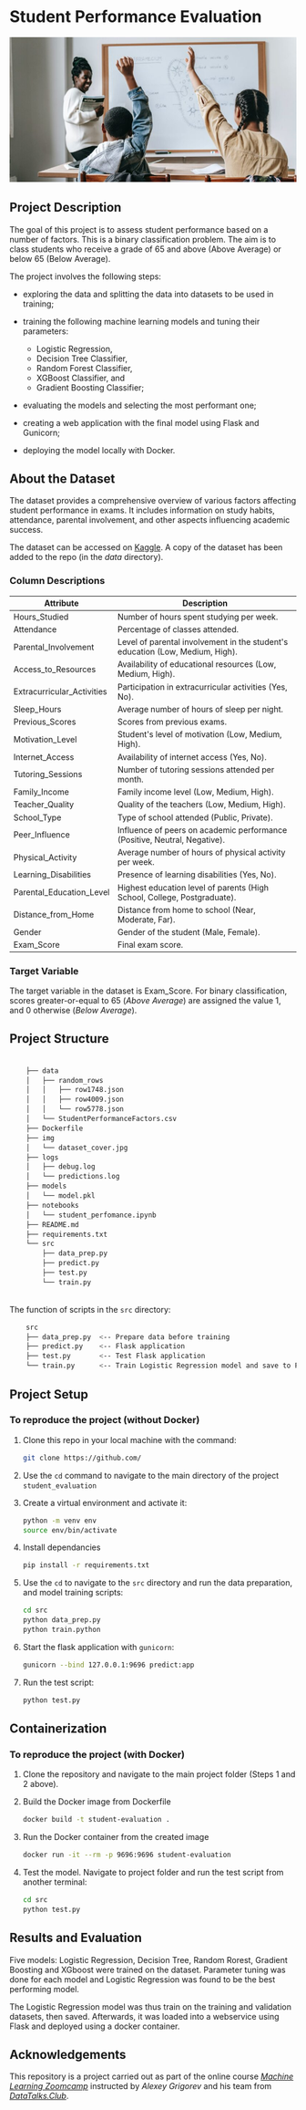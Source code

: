 
# Student Performance Evaluation

![Dataset Cover](/img/dataset_cover.jpg)

## Project Description

The goal of this project is to assess student performance based on a number of factors. This is a binary classification problem. The aim is to class students who receive a grade of 65 and above (Above Average) or below 65 (Below Average).

The project involves the following steps:

- exploring the data and splitting the data into datasets to be used in training;
- training the following machine learning models and tuning their parameters:

    - Logistic Regression,
    - Decision Tree Classifier,
    - Random Forest Classifier,
    - XGBoost Classifier, and
    - Gradient Boosting Classifier;

- evaluating the models and selecting the most performant one;
- creating a web application with the final model using Flask and Gunicorn;
- deploying the model locally with Docker.

## About the Dataset

The dataset provides a comprehensive overview of various factors affecting student performance in exams. It includes information on study habits, attendance, parental involvement, and other aspects influencing academic success.

The dataset can be accessed on [Kaggle](https://www.kaggle.com/datasets/lainguyn123/student-performance-factors/data). A copy of the dataset has been added to the repo (in the *data* directory).

### Column Descriptions

|Attribute |Description |
|----------|------------|
|Hours_Studied |Number of hours spent studying per week.|
|Attendance |Percentage of classes attended. |
|Parental_Involvement |Level of parental involvement in the student's education (Low, Medium, High). |
|Access_to_Resources |Availability of educational resources (Low, Medium, High).|
|Extracurricular_Activities |Participation in extracurricular activities (Yes, No). |
|Sleep_Hours |Average number of hours of sleep per night. |
|Previous_Scores |Scores from previous exams.|
|Motivation_Level |Student's level of motivation (Low, Medium, High). |
|Internet_Access |Availability of internet access (Yes, No). |
|Tutoring_Sessions |Number of tutoring sessions attended per month. |
|Family_Income |Family income level (Low, Medium, High). |
|Teacher_Quality |Quality of the teachers (Low, Medium, High). |
|School_Type |Type of school attended (Public, Private). |
|Peer_Influence |Influence of peers on academic performance (Positive, Neutral, Negative). |
|Physical_Activity |Average number of hours of physical activity per week. |
|Learning_Disabilities |Presence of learning disabilities (Yes, No). |
|Parental_Education_Level |Highest education level of parents (High School, College, Postgraduate). |
|Distance_from_Home |Distance from home to school (Near, Moderate, Far).|
|Gender |Gender of the student (Male, Female). |
|Exam_Score |Final exam score. |

### Target Variable

The target variable in the dataset is Exam_Score. For binary classification, scores greater-or-equal to 65 (*Above Average*) are assigned the value 1, and 0 otherwise (*Below Average*).

## Project Structure

```bash

    ├── data
    │   ├── random_rows
    │   │   ├── row1748.json
    │   │   ├── row4009.json
    │   │   └── row5778.json
    │   └── StudentPerformanceFactors.csv
    ├── Dockerfile
    ├── img
    │   └── dataset_cover.jpg
    ├── logs
    │   ├── debug.log
    │   └── predictions.log
    ├── models
    │   └── model.pkl
    ├── notebooks
    │   └── student_perfomance.ipynb
    ├── README.md
    ├── requirements.txt
    └── src
        ├── data_prep.py
        ├── predict.py
        ├── test.py
        └── train.py
        
```

The function of scripts in the `src` directory:

```bash
    src
    ├── data_prep.py  <-- Prepare data before training
    ├── predict.py    <-- Flask application
    ├── test.py       <-- Test Flask application
    └── train.py      <-- Train Logistic Regression model and save to Pickle file
```

## Project Setup

### To reproduce the project (without Docker)

1) Clone this repo in your local machine with the command:

    ```bash
    git clone https://github.com/
    ```

1) Use the `cd` command to navigate to the main directory of the project `student_evaluation`

1) Create a virtual environment and activate it:

    ```bash
    python -m venv env
    source env/bin/activate
    ```

1) Install dependancies

    ```bash
    pip install -r requirements.txt
    ```

1) Use the `cd` to navigate to the `src` directory and run the data preparation, and model training scripts:

    ```bash
    cd src
    python data_prep.py
    python train.python
    ```

1) Start the flask application with `gunicorn`:

    ```bash
    gunicorn --bind 127.0.0.1:9696 predict:app
    ```

1) Run the test script:

    ```bash
    python test.py
    ```

## Containerization

### To reproduce the project (with Docker)

1) Clone the repository and navigate to the main project folder (Steps 1 and 2 above).

1) Build the Docker image from Dockerfile

    ```bash
    docker build -t student-evaluation .
    ```

1) Run the Docker container from the created image

    ```bash
    docker run -it --rm -p 9696:9696 student-evaluation
    ```

1) Test the model. Navigate to project folder and run the test script from another terminal:

    ```bash
    cd src
    python test.py
    ```

## Results and Evaluation

Five models: Logistic Regression, Decision Tree, Random Rorest, Gradient Boosting and XGboost were trained on the dataset. Parameter tuning was done for each model and Logistic Regression was found to be the best performing model.

The Logistic Regression model was thus train on the training and validation datasets, then saved. Afterwards, it was loaded into a webservice using Flask and deployed using a docker container.

## Acknowledgements

This repository is a project carried out as part of the online course [*Machine Learning Zoomcamp*](https://github.com/DataTalksClub/machine-learning-zoomcamp) instructed by *Alexey Grigorev* and his team from [*DataTalks.Club*](https://datatalks.club/).